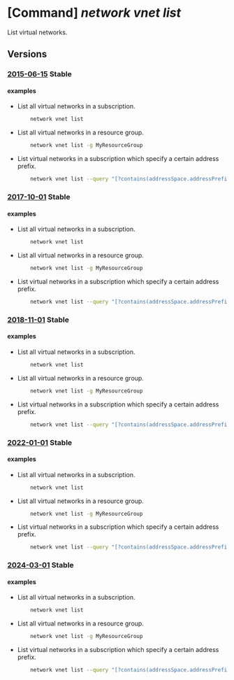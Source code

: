 # [Command] _network vnet list_

List virtual networks.

## Versions

### [2015-06-15](/Resources/mgmt-plane/L3N1YnNjcmlwdGlvbnMve30vcHJvdmlkZXJzL21pY3Jvc29mdC5uZXR3b3JrL3ZpcnR1YWxuZXR3b3Jrcw==/2015-06-15.xml) **Stable**

<!-- mgmt-plane /subscriptions/{}/providers/microsoft.network/virtualnetworks 2015-06-15 -->
<!-- mgmt-plane /subscriptions/{}/resourcegroups/{}/providers/microsoft.network/virtualnetworks 2015-06-15 -->

#### examples

- List all virtual networks in a subscription.
    ```bash
        network vnet list
    ```

- List all virtual networks in a resource group.
    ```bash
        network vnet list -g MyResourceGroup
    ```

- List virtual networks in a subscription which specify a certain address prefix.
    ```bash
        network vnet list --query "[?contains(addressSpace.addressPrefixes, '10.0.0.0/16')]"
    ```

### [2017-10-01](/Resources/mgmt-plane/L3N1YnNjcmlwdGlvbnMve30vcHJvdmlkZXJzL21pY3Jvc29mdC5uZXR3b3JrL3ZpcnR1YWxuZXR3b3Jrcw==/2017-10-01.xml) **Stable**

<!-- mgmt-plane /subscriptions/{}/providers/microsoft.network/virtualnetworks 2017-10-01 -->
<!-- mgmt-plane /subscriptions/{}/resourcegroups/{}/providers/microsoft.network/virtualnetworks 2017-10-01 -->

#### examples

- List all virtual networks in a subscription.
    ```bash
        network vnet list
    ```

- List all virtual networks in a resource group.
    ```bash
        network vnet list -g MyResourceGroup
    ```

- List virtual networks in a subscription which specify a certain address prefix.
    ```bash
        network vnet list --query "[?contains(addressSpace.addressPrefixes, '10.0.0.0/16')]"
    ```

### [2018-11-01](/Resources/mgmt-plane/L3N1YnNjcmlwdGlvbnMve30vcHJvdmlkZXJzL21pY3Jvc29mdC5uZXR3b3JrL3ZpcnR1YWxuZXR3b3Jrcw==/2018-11-01.xml) **Stable**

<!-- mgmt-plane /subscriptions/{}/providers/microsoft.network/virtualnetworks 2018-11-01 -->
<!-- mgmt-plane /subscriptions/{}/resourcegroups/{}/providers/microsoft.network/virtualnetworks 2018-11-01 -->

#### examples

- List all virtual networks in a subscription.
    ```bash
        network vnet list
    ```

- List all virtual networks in a resource group.
    ```bash
        network vnet list -g MyResourceGroup
    ```

- List virtual networks in a subscription which specify a certain address prefix.
    ```bash
        network vnet list --query "[?contains(addressSpace.addressPrefixes, '10.0.0.0/16')]"
    ```

### [2022-01-01](/Resources/mgmt-plane/L3N1YnNjcmlwdGlvbnMve30vcHJvdmlkZXJzL21pY3Jvc29mdC5uZXR3b3JrL3ZpcnR1YWxuZXR3b3Jrcw==/2022-01-01.xml) **Stable**

<!-- mgmt-plane /subscriptions/{}/providers/microsoft.network/virtualnetworks 2022-01-01 -->
<!-- mgmt-plane /subscriptions/{}/resourcegroups/{}/providers/microsoft.network/virtualnetworks 2022-01-01 -->

#### examples

- List all virtual networks in a subscription.
    ```bash
        network vnet list
    ```

- List all virtual networks in a resource group.
    ```bash
        network vnet list -g MyResourceGroup
    ```

- List virtual networks in a subscription which specify a certain address prefix.
    ```bash
        network vnet list --query "[?contains(addressSpace.addressPrefixes, '10.0.0.0/16')]"
    ```

### [2024-03-01](/Resources/mgmt-plane/L3N1YnNjcmlwdGlvbnMve30vcHJvdmlkZXJzL21pY3Jvc29mdC5uZXR3b3JrL3ZpcnR1YWxuZXR3b3Jrcw==/2024-03-01.xml) **Stable**

<!-- mgmt-plane /subscriptions/{}/providers/microsoft.network/virtualnetworks 2024-03-01 -->
<!-- mgmt-plane /subscriptions/{}/resourcegroups/{}/providers/microsoft.network/virtualnetworks 2024-03-01 -->

#### examples

- List all virtual networks in a subscription.
    ```bash
        network vnet list
    ```

- List all virtual networks in a resource group.
    ```bash
        network vnet list -g MyResourceGroup
    ```

- List virtual networks in a subscription which specify a certain address prefix.
    ```bash
        network vnet list --query "[?contains(addressSpace.addressPrefixes, '10.0.0.0/16')]"
    ```
